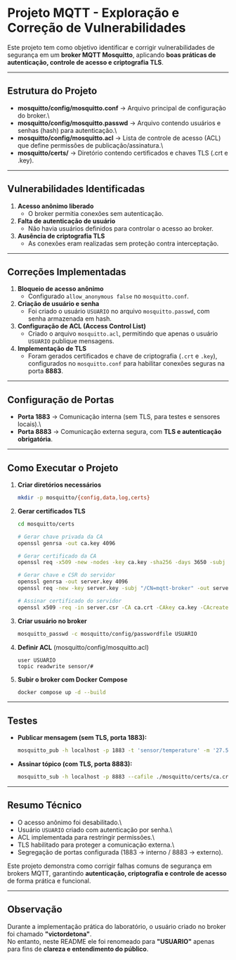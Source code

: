 # Projeto MQTT - Exploração e Correção de Vulnerabilidades

Este projeto tem como objetivo identificar e corrigir vulnerabilidades
de segurança em um **broker MQTT Mosquitto**, aplicando **boas práticas
de autenticação, controle de acesso e criptografia TLS**.

------------------------------------------------------------------------

## Estrutura do Projeto

-   **mosquitto/config/mosquitto.conf** → Arquivo principal de
    configuração do broker.\
-   **mosquitto/config/mosquitto.passwd** → Arquivo contendo usuários e
    senhas (hash) para autenticação.\
-   **mosquitto/config/mosquitto.acl** → Lista de controle de acesso
    (ACL) que define permissões de publicação/assinatura.\
-   **mosquitto/certs/** → Diretório contendo certificados e chaves TLS
    (.crt e .key).

------------------------------------------------------------------------

## Vulnerabilidades Identificadas

1.  **Acesso anônimo liberado**
    -   O broker permitia conexões sem autenticação.
2.  **Falta de autenticação de usuário**
    -   Não havia usuários definidos para controlar o acesso ao broker.
3.  **Ausência de criptografia TLS**
    -   As conexões eram realizadas sem proteção contra interceptação.

------------------------------------------------------------------------

## Correções Implementadas

1.  **Bloqueio de acesso anônimo**
    -   Configurado `allow_anonymous false` no `mosquitto.conf`.
2.  **Criação de usuário e senha**
    -   Foi criado o usuário `USUARIO` no arquivo `mosquitto.passwd`, com
        senha armazenada em hash.
3.  **Configuração de ACL (Access Control List)**
    -   Criado o arquivo `mosquitto.acl`, permitindo que apenas o
        usuário `USUARIO` publique mensagens.
4.  **Implementação de TLS**
    -   Foram gerados certificados e chave de criptografia (`.crt` e
        `.key`), configurados no `mosquitto.conf` para habilitar
        conexões seguras na porta **8883**.

------------------------------------------------------------------------

## Configuração de Portas

-   **Porta 1883** → Comunicação interna (sem TLS, para testes e
    sensores locais).\
-   **Porta 8883** → Comunicação externa segura, com **TLS e
    autenticação obrigatória**.

------------------------------------------------------------------------

## Como Executar o Projeto

1.  **Criar diretórios necessários**

    ``` bash
    mkdir -p mosquitto/{config,data,log,certs}
    ```

2.  **Gerar certificados TLS**

    ``` bash
    cd mosquitto/certs

    # Gerar chave privada da CA
    openssl genrsa -out ca.key 4096

    # Gerar certificado da CA
    openssl req -x509 -new -nodes -key ca.key -sha256 -days 3650 -subj "/CN=MyTestCA" -out ca.crt

    # Gerar chave e CSR do servidor
    openssl genrsa -out server.key 4096
    openssl req -new -key server.key -subj "/CN=mqtt-broker" -out server.csr

    # Assinar certificado do servidor
    openssl x509 -req -in server.csr -CA ca.crt -CAkey ca.key -CAcreateserial -out server.crt -days 365 -sha256
    ```

3.  **Criar usuário no broker**

    ``` bash
    mosquitto_passwd -c mosquitto/config/passwordfile USUARIO
    ```

4.  **Definir ACL** (mosquitto/config/mosquitto.acl)

        user USUARIO
        topic readwrite sensor/#

5.  **Subir o broker com Docker Compose**

    ``` bash
    docker compose up -d --build
    ```

------------------------------------------------------------------------

## Testes

-   **Publicar mensagem (sem TLS, porta 1883):**

    ``` bash
    mosquitto_pub -h localhost -p 1883 -t 'sensor/temperature' -m '27.5'
    ```

-   **Assinar tópico (com TLS, porta 8883):**

    ``` bash
    mosquitto_sub -h localhost -p 8883 --cafile ./mosquitto/certs/ca.crt   -t 'sensor/#' -v --tls-version tlsv1.2 -u USUARIO -P <SENHA>
    ```

------------------------------------------------------------------------

## Resumo Técnico

-   O acesso anônimo foi desabilitado.\
-   Usuário `USUARIO` criado com autenticação por senha.\
-   ACL implementada para restringir permissões.\
-   TLS habilitado para proteger a comunicação externa.\
-   Segregação de portas configurada (1883 → interno / 8883 → externo).

Este projeto demonstra como corrigir falhas comuns de segurança em
brokers MQTT, garantindo **autenticação, criptografia e controle de
acesso** de forma prática e funcional.

------------------------------------------------------------------------

## Observação

Durante a implementação prática do laboratório, o usuário criado no
broker foi chamado **"victordetona"**.\
No entanto, neste README ele foi renomeado para **"USUARIO"** apenas
para fins de **clareza e entendimento do público**.
